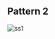 ## Pattern 2
![ss1](https://user-images.githubusercontent.com/87390353/127749013-3b4fa41e-365c-49ff-9a70-c8583e9480ef.jpg)
